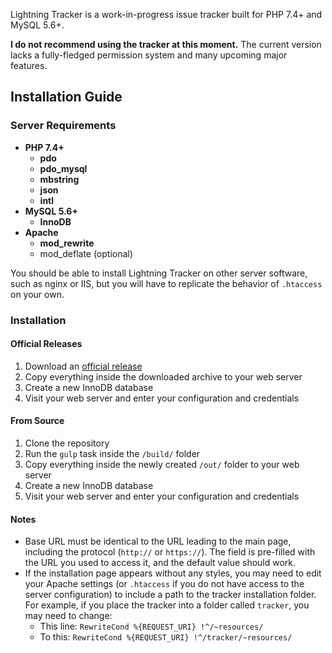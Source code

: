 Lightning Tracker is a work-in-progress issue tracker built for PHP 7.4+ and MySQL 5.6+.

**I do not recommend using the tracker at this moment.** The current version lacks a fully-fledged permission system and many upcoming major features.

## Installation Guide

### Server Requirements

* **PHP 7.4+**
  * **pdo**
  * **pdo_mysql**
  * **mbstring**
  * **json**
  * **intl**
* **MySQL 5.6+**
  * **InnoDB**
* **Apache**
  * **mod_rewrite**
  * mod_deflate (optional)

You should be able to install Lightning Tracker on other server software, such as nginx or IIS, but you will have to replicate the behavior of `.htaccess` on your own.

### Installation

#### Official Releases

1. Download an [official release](https://github.com/chylex/Lightning-Tracker/releases)
2. Copy everything inside the downloaded archive to your web server
3. Create a new InnoDB database
4. Visit your web server and enter your configuration and credentials

#### From Source

1. Clone the repository
2. Run the `gulp` task inside the `/build/` folder
3. Copy everything inside the newly created `/out/` folder to your web server
4. Create a new InnoDB database
5. Visit your web server and enter your configuration and credentials

#### Notes

* Base URL must be identical to the URL leading to the main page, including the protocol (`http://` or `https://`). The field is pre-filled with the URL you used to access it, and the default value should work.
* If the installation page appears without any styles, you may need to edit your Apache settings (or `.htaccess` if you do not have access to the server configuration) to include a path to the tracker installation folder. For example, if you place the tracker into a folder called `tracker`, you may need to change:
   * This line: `RewriteCond %{REQUEST_URI} !^/~resources/`
   * To this: `RewriteCond %{REQUEST_URI} !^/tracker/~resources/`
